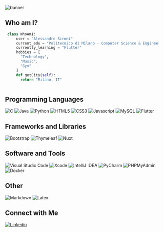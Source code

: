 <!-- - 👋 Hi, I’m @AlessandroSironi
- 👀 I’m interested in ...
- 🌱 I’m currently learning ...
- 💞️ I’m looking to collaborate on ...
- 📫 How to reach me ...

AlessandroSironi/AlessandroSironi is a ✨ special ✨ repository because its `README.md` (this file) appears on your GitHub profile.
You can click the Preview link to take a look at your changes.
--->

![banner](https://user-images.githubusercontent.com/100214750/190854102-f641331d-3d54-4282-9fae-508d658a814c.png)

## Who am I?

 ```python
  class WhoAmI:
	  user = "Alessandro Sironi"
	  current_edu = "Politecnico di Milano - Computer Science & Engineering"
	  currently_learning = "Flutter"
	  hobbies = [
		"Technology",
		"Music",
		"Gym"
	  ]
	  def getCity(self):
		return "Milano, IT"
	
 ```

## Programming Languages

![C](https://img.shields.io/badge/c%20-%2300599C.svg?&style=for-the-badge&logo=c&logoColor=white)
![Java](https://img.shields.io/badge/java-%23ED8B00.svg?&style=for-the-badge&logo=java&logoColor=white)
![Python](https://img.shields.io/badge/python-3670A0?style=for-the-badge&logo=python&logoColor=ffdd54)
![HTML5](https://img.shields.io/badge/html5%20-%23E34F26.svg?&style=for-the-badge&logo=html5&logoColor=white)
![CSS3](https://img.shields.io/badge/css3%20-%231572B6.svg?&style=for-the-badge&logo=css3&logoColor=white)
![Javascript](https://img.shields.io/badge/javascript%20-%23323330.svg?&style=for-the-badge&logo=javascript&logoColor=white)
![MySQL](https://img.shields.io/badge/mysql-4479A1?&style=for-the-badge&logo=mysql&logoColor=white)
![Flutter](https://img.shields.io/badge/flutter-02569B?&style=for-the-badge&logo=flutter&logoColor=white)

## Frameworks and Libraries

![Bootstrap](https://img.shields.io/badge/bootstrap%20-%23563D7C.svg?&style=for-the-badge&logo=bootstrap&logoColor=white)
![Thymeleaf](https://img.shields.io/badge/Thymeleaf-%23005C0F.svg?style=for-the-badge&logo=Thymeleaf&logoColor=white)
![Nuxt](https://img.shields.io/badge/nuxt.js-%2300C58E.svg?&style=for-the-badge&logo=nuxt.js&logoColor=white)

## Software and Tools

![Visual Studio Code](https://img.shields.io/badge/Visual%20Studio%20Code-0078d7.svg?style=for-the-badge&logo=visual-studio-code&logoColor=white)
![Xcode](https://img.shields.io/badge/Xcode-007ACC.svg?style=for-the-badge&logo=visual-studio-code&logoColor=white)
![IntelliJ IDEA](https://img.shields.io/badge/IntelliJIDEA-000000.svg?style=for-the-badge&logo=intellij-idea&logoColor=white)
![PyCharm](https://img.shields.io/badge/pycharm-143?style=for-the-badge&logo=pycharm&logoColor=white)
![PHPMyAdmin](https://img.shields.io/badge/phpMyAdmin-6C78AF?&style=for-the-badge&logo=phpMyAdmin&logoColor=white)
![Docker](https://img.shields.io/badge/docker-2496ED?style=for-the-badge&logo=Docker&logoColor=white)

## Other

![Markdown](https://img.shields.io/badge/markdown-%23000000.svg?&style=for-the-badge&logo=markdown&logoColor=white)
![Latex](https://img.shields.io/badge/latex%20-%23008080.svg?&style=for-the-badge&logo=latex&logoColor=white)

## Connect with Me

[![Linkedin](https://img.shields.io/badge/linkedin%20-%230077B5.svg?&style=for-the-badge&logo=linkedin&logoColor=white)](https://linkedin.com/in/sironi-alessandro)
